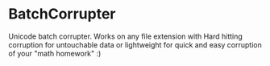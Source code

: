 # BatchCorrupter
Unicode batch corrupter. Works on any file extension with Hard hitting corruption for untouchable data or lightweight for quick and easy corruption of your "math homework" :)
